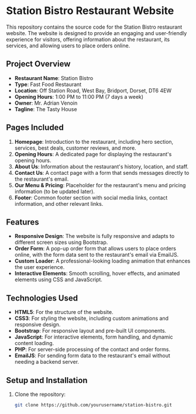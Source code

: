 # Station Bistro Restaurant Website

This repository contains the source code for the Station Bistro restaurant website. The website is designed to provide an engaging and user-friendly experience for visitors, offering information about the restaurant, its services, and allowing users to place orders online.

## Project Overview

- **Restaurant Name**: Station Bistro
- **Type**: Fast Food Restaurant
- **Location**: Off Station Road, West Bay, Bridport, Dorset, DT6 4EW
- **Opening Hours**: 1:00 PM to 11:00 PM (7 days a week)
- **Owner**: Mr. Adrian Venoin
- **Tagline**: The Tasty House

## Pages Included

1. **Homepage**: Introduction to the restaurant, including hero section, services, best deals, customer reviews, and more.
2. **Opening Hours**: A dedicated page for displaying the restaurant's opening hours.
3. **About Us**: Information about the restaurant's history, location, and staff.
4. **Contact Us**: A contact page with a form that sends messages directly to the restaurant's email.
5. **Our Menu & Pricing**: Placeholder for the restaurant's menu and pricing information (to be updated later).
6. **Footer**: Common footer section with social media links, contact information, and other relevant links.

## Features

- **Responsive Design**: The website is fully responsive and adapts to different screen sizes using Bootstrap.
- **Order Form**: A pop-up order form that allows users to place orders online, with the form data sent to the restaurant's email via EmailJS.
- **Custom Loader**: A professional-looking loading animation that enhances the user experience.
- **Interactive Elements**: Smooth scrolling, hover effects, and animated elements using CSS and JavaScript.

## Technologies Used

- **HTML5**: For the structure of the website.
- **CSS3**: For styling the website, including custom animations and responsive design.
- **Bootstrap**: For responsive layout and pre-built UI components.
- **JavaScript**: For interactive elements, form handling, and dynamic content loading.
- **PHP**: For server-side processing of the contact and order forms.
- **EmailJS**: For sending form data to the restaurant's email without needing a backend server.

## Setup and Installation

1. Clone the repository:

   ```bash
   git clone https://github.com/yourusername/station-bistro.git
